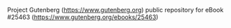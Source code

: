 Project Gutenberg (https://www.gutenberg.org) public repository for eBook #25463 (https://www.gutenberg.org/ebooks/25463)
